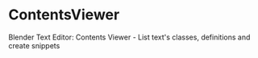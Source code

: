 # ContentsViewer
Blender Text Editor: Contents Viewer - List text's classes, definitions and create snippets 
